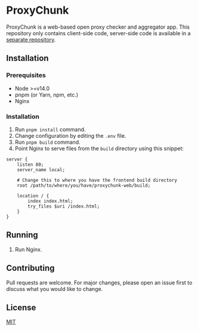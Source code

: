 # ProxyChunk
ProxyChunk is a web-based open proxy checker and aggregator app. This repository only contains client-side code, server-side code is available in a [separate repository](https://github.com/octoman90/proxychunk-api).

## Installation
### Prerequisites
-   Node >=v14.0
-   pnpm (or Yarn, npm, etc.)
-   Nginx

### Installation
1. Run `pnpm install` command.
2. Change configuration by editing the `.env` file.
3. Run `pnpm build` command.
4. Point Nginx to serve files from the `build` directory using this snippet:
```
server {
	listen 80;
	server_name local;

	# Change this to where you have the frontend build directory
	root /path/to/where/you/have/proxychunk-web/build;

	location / {
		index index.html;
		try_files $uri /index.html;
	}
}
```

## Running
1. Run Nginx.

## Contributing
Pull requests are welcome. For major changes, please open an issue first to discuss what you would like to change.

## License
[MIT](LICENSE)
